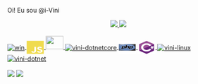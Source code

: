Oi! Eu sou @i-Vini

<div align="center">
  <a href="https://github.com/i-Vini">
  <img height="180em" src="https://github-readme-stats.vercel.app/api?username=i-Vini&show_icons=true&theme=dark&include_all_commits=true&count_private=true"/>
  <img height="180em" src="https://github-readme-stats.vercel.app/api/top-langs/?username=i-Vini&layout=compact&langs_count=7&theme=dark"/>
</div>
  
<div style="display: inline_block"><br>
  
  
  <img align="center" alt="win" heigth="30" width="40" src="https://cdn.jsdelivr.net/gh/devicons/devicon/icons/windows8/windows8-original.svg" />
  <img align="center" alt="vini-Js" height="30" width="40" src="https://raw.githubusercontent.com/devicons/devicon/master/icons/javascript/javascript-plain.svg"/>
  <img align="center alt="vini-mysql" height="30" width="40" src="https://cdn.jsdelivr.net/gh/devicons/devicon/icons/mysql/mysql-original.svg"/>
  <img align="center" alt="vini-dotnetcore" height="30" width="40" src="https://cdn.jsdelivr.net/gh/devicons/devicon/icons/dotnetcore/dotnetcore-original.svg">
  <img align="center" alt="vini-Php" height="30" width="40" src="https://raw.githubusercontent.com/devicons/devicon/master/icons/php/php-original.svg">
  <img align="center" alt="vini-Csharp" height="30" width="40" src="https://raw.githubusercontent.com/devicons/devicon/master/icons/csharp/csharp-original.svg">
  <img align="center" alt="vini-linux" height="30" width="40" src="https://cdn.jsdelivr.net/gh/devicons/devicon/icons/linux/linux-original.svg" />
  <img align="center" alt="vini-dotnet" height="30" width="40" src="https://cdn.jsdelivr.net/gh/devicons/devicon/icons/dot-net/dot-net-plain-wordmark.svg" />
          
</div>
  <br>
 
<div> 
  <a href="https://www.linkedin.com/in/vinicius-do-nascimento-b98289189/" target="_blank"><img src="https://img.shields.io/badge/-LinkedIn-%230077B5?style=for-the-badge&logo=linkedin&logoColor=white" target="_blank"></a> 
  <a href="https://www.outlook.com/" target="vnc1212@outlook.com"><img src="https://img.shields.io/badge/Microsoft_Outlook-0078D4?style=for-the-badge&logo=microsoft-outlook&logoColor=white">

 
</div>


          

